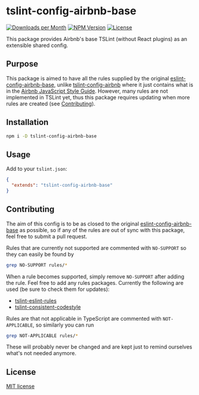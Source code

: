 # tslint-config-airbnb-base

[![Downloads per Month](https://img.shields.io/npm/dm/tslint-config-airbnb-base.svg)](https://www.npmjs.com/package/tslint-config-airbnb-base)
[![NPM Version](https://img.shields.io/npm/v/tslint-config-airbnb-base.svg)](https://www.npmjs.com/package/tslint-config-airbnb-base)
[![License](https://img.shields.io/npm/l/tslint-config-airbnb-base.svg)](LICENSE)

This package provides Airbnb's base TSLint (without React plugins) as an
extensible shared config.

## Purpose

This package is aimed to have all the rules supplied by the original
[eslint-config-airbnb-base](https://github.com/airbnb/javascript/tree/master/packages/eslint-config-airbnb-base),
unlike [tslint-config-airbnb](https://github.com/progre/tslint-config-airbnb)
where it just contains what is in the [Airbnb JavaScript Style
Guide](https://github.com/airbnb/javascript). However, many rules are not
implemented in TSLint yet, thus this package requires updating when more rules
are created (see [Contributing](#contributing)).

## Installation

```sh
npm i -D tslint-config-airbnb-base
```

## Usage

Add to your `tslint.json`:

```json
{
  "extends": "tslint-config-airbnb-base"
}
```

## Contributing

The aim of this config is to be as closed to the original
[eslint-config-airbnb-base](https://github.com/airbnb/javascript/tree/master/packages/eslint-config-airbnb-base)
as possible, so if any of the rules are out of sync with this package, feel free
to submit a pull request.

Rules that are currently not supported are commented with `NO-SUPPORT` so they
can easily be found by

```sh
grep NO-SUPPORT rules/*
```

When a rule becomes supported, simply remove `NO-SUPPORT` after adding the rule.
Feel free to add any rules packages. Currently the following are used (be sure
to check them for updates):

- [tslint-eslint-rules](https://www.npmjs.com/package/tslint-eslint-rules)
- [tslint-consistent-codestyle](https://www.npmjs.com/package/tslint-consistent-codestyle)

Rules are that not applicable in TypeScript are commented with `NOT-APPLICABLE`,
so similarly you can run

```sh
grep NOT-APPLICABLE rules/*
```

These will probably never be changed and are kept just to remind ourselves
what's not needed anymore.

## License

[MIT license](http://opensource.org/licenses/MIT.php)
